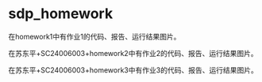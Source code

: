 # sdp_homework
在homework1中有作业1的代码、报告、运行结果图片。

在苏东平+SC24006003+homework2中有作业2的代码、报告、运行结果图片。

在苏东平+SC24006003+homework3中有作业3的代码、报告、运行结果图片。
